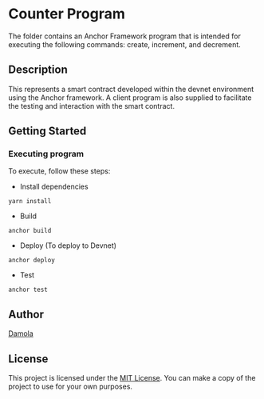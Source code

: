 # Counter Program

The folder contains an Anchor Framework program that is intended for executing the following commands: create, increment, and decrement.

## Description

This represents a smart contract developed within the devnet environment using the Anchor framework. A client program is also supplied to facilitate the testing and interaction with the smart contract.

## Getting Started

### Executing program

To execute, follow these steps:

- Install dependencies

`yarn install`

- Build

`anchor build`

- Deploy (To deploy to Devnet)

`anchor deploy`

- Test

`anchor test`

## Author

[Damola](https://github.com/Damkols)

## License

This project is licensed under the [MIT License](LICENSE).
You can make a copy of the project to use for your own purposes.
